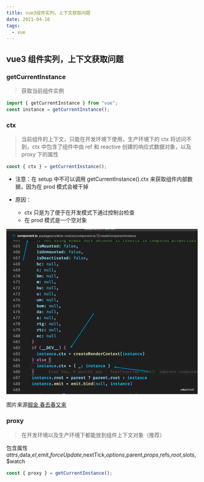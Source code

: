```yaml
---
title: vue3组件实列，上下文获取问题
date: 2021-04-16
tags:
  - vue
---
```


## vue3 组件实列，上下文获取问题

### getCurrentInstance

> 获取当前组件实例

```js
import { getCurrentInstance } from "vue";
const instance = getCurrentInstance();
```

### ctx

> 当前组件的上下文，只能在开发环境下使用，生产环境下的 ctx 将访问不到，ctx 中包含了组件中由 ref 和 reactive 创建的响应式数据对象，以及 proxy 下的属性

```js
const { ctx } = getCurrentInstance();
```

- 注意：在 setup 中不可以调用 getCurrentInstance().ctx 来获取组件内部数据，因为在 prod 模式会被干掉

- 原因：
  - ctx 只是为了便于在开发模式下通过控制台检查
  - 在 prod 模式是一个空对象

![vue3_get_instance](./vue3_get_instance.png)

图片来源[掘金 春去春又来](https://juejin.cn/post/6899432348266283022)

### proxy

> 在开发环境以及生产环境下都能放到组件上下文对象（推荐）

包含属性$attrs,$data,$el,$emit,$forceUpdate,$nextTick,$options,$parent,$props,$refs,$root,$slots,\$watch

```js
const { proxy } = getCurrentInstance();
```
